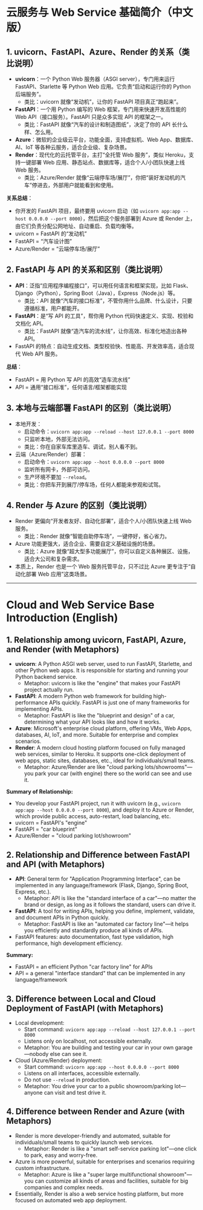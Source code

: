 # 云服务与 Web Service 基础简介（中文版）


## 1. uvicorn、FastAPI、Azure、Render 的关系（类比说明）
- **uvicorn**：一个 Python Web 服务器（ASGI server），专门用来运行 FastAPI、Starlette 等 Python Web 应用。它负责“启动和运行你的 Python 后端服务”。
  - 类比：uvicorn 就像“发动机”，让你的 FastAPI 项目真正“跑起来”。
- **FastAPI**：一个用 Python 编写的 Web 框架，专门用来快速开发高性能的 Web API（接口服务）。FastAPI 只是众多实现 API 的框架之一。
  - 类比：FastAPI 就像“汽车的设计和制造图纸”，决定了你的 API 长什么样、怎么用。
- **Azure**：微软的企业级云平台，功能全面，支持虚拟机、Web App、数据库、AI、IoT 等各种云服务，适合企业级、复杂场景。
- **Render**：现代化的云托管平台，主打“全托管 Web 服务”，类似 Heroku，支持一键部署 Web 应用、静态站点、数据库等，适合个人/小团队快速上线 Web 服务。
  - 类比：Azure/Render 就像“云端停车场/展厅”，你把“装好发动机的汽车”停进去，外部用户就能看到和使用。

**关系总结**：
- 你开发的 FastAPI 项目，最终要用 uvicorn 启动（如 `uvicorn app:app --host 0.0.0.0 --port 8000`），然后把这个服务部署到 Azure 或 Render 上，由它们负责分配公网地址、自动重启、负载均衡等。
- uvicorn = FastAPI 的“发动机”
- FastAPI = “汽车设计图”
- Azure/Render = “云端停车场/展厅”


## 2. FastAPI 与 API 的关系和区别（类比说明）
- **API**：泛指“应用程序编程接口”，可以用任何语言和框架实现，比如 Flask、Django（Python），Spring Boot（Java），Express（Node.js）等。
  - 类比：API 就像“汽车的接口标准”，不管你用什么品牌、什么设计，只要遵循标准，用户都能开。
- **FastAPI**：是“写 API 的工具”，帮你用 Python 代码快速定义、实现、校验和文档化 API。
  - 类比：FastAPI 就像“造汽车的流水线”，让你高效、标准化地造出各种 API。
- FastAPI 的特点：自动生成文档、类型校验快、性能高、开发效率高，适合现代 Web API 服务。

**总结**：
- FastAPI = 用 Python 写 API 的高效“造车流水线”
- API = 通用“接口标准”，任何语言/框架都能实现


## 3. 本地与云端部署 FastAPI 的区别（类比说明）
- 本地开发：
  - 启动命令：`uvicorn app:app --reload --host 127.0.0.1 --port 8000`
  - 只监听本地，外部无法访问。
  - 类比：你在自家车库里造车、调试，别人看不到。
- 云端（Azure/Render）部署：
  - 启动命令：`uvicorn app:app --host 0.0.0.0 --port 8000`
  - 监听所有网卡，外部可访问。
  - 生产环境不要加 `--reload`。
  - 类比：你把车开到展厅/停车场，任何人都能来参观和试驾。


## 4. Render 与 Azure 的区别（类比说明）
- Render 更偏向“开发者友好、自动化部署”，适合个人/小团队快速上线 Web 服务。
  - 类比：Render 就像“智能自助停车场”，一键停好，省心省力。
- Azure 功能更强大，适合企业、需要自定义基础设施的场景。
  - 类比：Azure 就像“超大型多功能展厅”，你可以自定义各种展区、设施，适合大公司和复杂需求。
- 本质上，Render 也是一个 Web 服务托管平台，只不过比 Azure 更专注于“自动化部署 Web 应用”这类场景。

---

# Cloud and Web Service Base Introduction (English)


## 1. Relationship among uvicorn, FastAPI, Azure, and Render (with Metaphors)
- **uvicorn**: A Python ASGI web server, used to run FastAPI, Starlette, and other Python web apps. It is responsible for starting and running your Python backend service.
  - Metaphor: uvicorn is like the "engine" that makes your FastAPI project actually run.
- **FastAPI**: A modern Python web framework for building high-performance APIs quickly. FastAPI is just one of many frameworks for implementing APIs.
  - Metaphor: FastAPI is like the "blueprint and design" of a car, determining what your API looks like and how it works.
- **Azure**: Microsoft's enterprise cloud platform, offering VMs, Web Apps, databases, AI, IoT, and more. Suitable for enterprise and complex scenarios.
- **Render**: A modern cloud hosting platform focused on fully managed web services, similar to Heroku. It supports one-click deployment of web apps, static sites, databases, etc., ideal for individuals/small teams.
  - Metaphor: Azure/Render are like "cloud parking lots/showrooms"—you park your car (with engine) there so the world can see and use it.

**Summary of Relationship:**
- You develop your FastAPI project, run it with uvicorn (e.g., `uvicorn app:app --host 0.0.0.0 --port 8000`), and deploy it to Azure or Render, which provide public access, auto-restart, load balancing, etc.
- uvicorn = FastAPI's "engine"
- FastAPI = "car blueprint"
- Azure/Render = "cloud parking lot/showroom"


## 2. Relationship and Difference between FastAPI and API (with Metaphors)
- **API**: General term for "Application Programming Interface", can be implemented in any language/framework (Flask, Django, Spring Boot, Express, etc.).
  - Metaphor: API is like the "standard interface of a car"—no matter the brand or design, as long as it follows the standard, users can drive it.
- **FastAPI**: A tool for writing APIs, helping you define, implement, validate, and document APIs in Python quickly.
  - Metaphor: FastAPI is like an "automated car factory line"—it helps you efficiently and standardly produce all kinds of APIs.
- FastAPI features: auto documentation, fast type validation, high performance, high development efficiency.

**Summary:**
- FastAPI = an efficient Python "car factory line" for APIs
- API = a general "interface standard" that can be implemented in any language/framework


## 3. Difference between Local and Cloud Deployment of FastAPI (with Metaphors)
- Local development:
  - Start command: `uvicorn app:app --reload --host 127.0.0.1 --port 8000`
  - Listens only on localhost, not accessible externally.
  - Metaphor: You are building and testing your car in your own garage—nobody else can see it.
- Cloud (Azure/Render) deployment:
  - Start command: `uvicorn app:app --host 0.0.0.0 --port 8000`
  - Listens on all interfaces, accessible externally.
  - Do not use `--reload` in production.
  - Metaphor: You drive your car to a public showroom/parking lot—anyone can visit and test drive it.


## 4. Difference between Render and Azure (with Metaphors)
- Render is more developer-friendly and automated, suitable for individuals/small teams to quickly launch web services.
  - Metaphor: Render is like a "smart self-service parking lot"—one click to park, easy and worry-free.
- Azure is more powerful, suitable for enterprises and scenarios requiring custom infrastructure.
  - Metaphor: Azure is like a "super large multifunctional showroom"—you can customize all kinds of areas and facilities, suitable for big companies and complex needs.
- Essentially, Render is also a web service hosting platform, but more focused on automated web app deployment.
